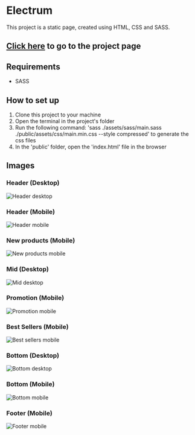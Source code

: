 # Electrum

This project is a static page, created using HTML, CSS and SASS.

## [Click here](https://electrum-fronchak-projects.vercel.app) to go to the project page

## Requirements
* SASS

## How to set up
1. Clone this project to your machine
2. Open the terminal in the project's folder
3. Run the following command: 'sass ./assets/sass/main.sass ./public/assets/css/main.min.css --style compressed' to generate the css files
4. In the 'public' folder, open the 'index.html' file in the browser

## Images

### Header (Desktop)
![Header desktop](assets/prints/top-desktop.png)

### Header (Mobile)
![Header mobile](assets/prints/top-mobile.png)

### New products (Mobile)
![New products mobile](assets/prints/new-products-mobile.png)

### Mid (Desktop)
![Mid desktop](assets/prints/mid-desktop.png)

### Promotion (Mobile)
![Promotion mobile](assets/prints/promotion-mobile.png)

### Best Sellers (Mobile)
![Best sellers mobile](assets/prints/best-sellers-mobile.png)

### Bottom (Desktop)
![Bottom desktop](assets/prints/bottom-desktop.png)

### Bottom (Mobile)
![Bottom mobile](assets/prints/bottom-mobile.png)

### Footer (Mobile)
![Footer mobile](assets/prints/footer-mobile.png)
